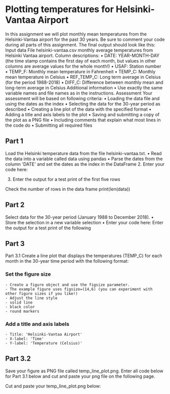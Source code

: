# Plotting temperatures for Helsinki-Vantaa Airport
In this assignment we will plot monthly mean temperatures from the Helsinki-Vantaa airport for the past 30 years.   Be sure to comment your code during all parts of this assignment.
The final output should look like this:  
Input data
File helsinki-vantaa.csv monthly average temperatures from Helsinki Vantaa airport. Column descriptions:
  •	DATE: YEAR-MONTH-DAY (the time stamp contains the first day of each month, but values in other columns are average values for the whole month!)
  •	USAF: Station number
  •	TEMP_F: Monthly mean temperature in Fahrenheit
  •	TEMP_C: Monthly mean temperature in Celsius
  •	REF_TEMP_C: Long term average in Celsius (for the period 1988-2018)
  •	DIFF_C: Difference between monthly mean and long-term average in Celsius
  Additional information
  •	Use exactly the same variable names and file names as in the instructions.
Assessment
Your assessment will be based on following criteria:
  •	Loading the data file and using the dates as the index
  •	Selecting the data for the 30-year period as described
  •	Creating a line plot of the data with the specified format
  •	Adding a title and axis labels to the plot
  •	Saving and submitting a copy of the plot as a PNG file 
  •	Including comments that explain what most lines in the code do
  •	Submitting all required files

## Part 1
Load the Helsinki temperature data from the file  helsinki-vantaa.txt.
  •	Read the data into a variable called data using pandas
  •	Parse the dates from the column 'DATE' and set the dates as the index in the DataFrame
2. Enter your code here:

3. Enter the output for a test print of the first five rows

Check the number of rows in the data frame
print(len(data))

## Part 2
Select data for the 30-year period (January 1988 to December 2018).
  •	Store the selection in a new variable selection
  •	Enter your code here:
Enter the output for a test print of the following

## Part 3
Part 3.1
Create a line plot that displays the temperatures (TEMP_C) for each month in the 30-year time period with the following format:
  ### Set the figure size
    - Create a figure object and use the figsize parameter.
    - The example figure uses figsize=(14,6) (you can experiment with other figure sizes if you like!)
    - Adjust the line style
    - solid line
    - black color
    - round markers
  ### Add a title and axis labels
    - Title: 'Helsinki-Vantaa Airport'
    - X-label: 'Time'
    - Y-label: 'Temperature (Celsius)'
## Part 3.2
Save your figure as PNG file called temp_line_plot.png.
Enter all code below for Part 3.1 below and cut and paste your png file on the following page.

Cut and paste your temp_line_plot.png below:
